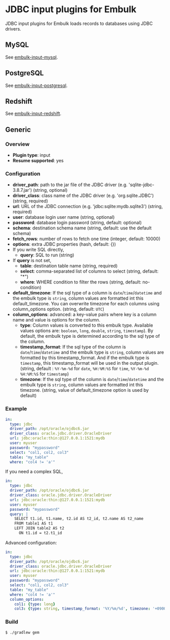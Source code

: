 # JDBC input plugins for Embulk

JDBC input plugins for Embulk loads records to databases using JDBC drivers.

## MySQL

See [embulk-input-mysql](embulk-input-mysql/).

## PostgreSQL

See [embulk-input-postgresql](embulk-input-postgresql/).

## Redshift

See [embulk-input-redshift](embulk-input-redshift/).

## Generic

### Overview

* **Plugin type**: input
* **Resume supported**: yes

### Configuration

- **driver_path**: path to the jar file of the JDBC driver (e.g. 'sqlite-jdbc-3.8.7.jar') (string, optional)
- **driver_class**: class name of the JDBC driver (e.g. 'org.sqlite.JDBC') (string, required)
- **url**: URL of the JDBC connection (e.g. 'jdbc:sqlite:mydb.sqlite3') (string, required)
- **user**: database login user name (string, optional)
- **password**: database login password (string, default: optional)
- **schema**: destination schema name (string, default: use the default schema)
- **fetch_rows**: number of rows to fetch one time (integer, default: 10000)
- **options**: extra JDBC properties (hash, default: {})
- If you write SQL directly,
  - **query**: SQL to run (string)
- If **query** is not set,
  - **table**: destination table name (string, required)
  - **select**: comma-separated list of columns to select (string, default: "*")
  - **where**: WHERE condition to filter the rows (string, default: no-condition)
- **default_timezone**: If the sql type of a column is `date`/`time`/`datetime` and the embulk type is `string`, column values are formatted int this default_timezone. You can overwrite timezone for each columns using column_options option. (string, default: `UTC`)
- **column_options**: advanced: a key-value pairs where key is a column name and value is options for the column.
  - **type**: Column values is converted to this embulk type.
  Available values options are: `boolean`, `long`, `double`, `string`, `timestamp`).
  By default, the embulk type is determined according to the sql type of the column.
  - **timestamp_format**: If the sql type of the column is `date`/`time`/`datetime` and the embulk type is `string`, column values are formatted by this timestamp_format. And if the embulk type is `timestamp`, this timestamp_format will be used in the output plugin. (string, default : `%Y-%m-%d` for `date`, `%H:%M:%S` for `time`, `%Y-%m-%d %H:%M:%S` for `timestamp`)
  - **timezone**: If the sql type of the column is `date`/`time`/`datetime` and the embulk type is `string`, column values are formatted int this timezone.
(string, value of default_timezone option is used by default)



### Example

```yaml
in:
  type: jdbc
  driver_path: /opt/oracle/ojdbc6.jar
  driver_class: oracle.jdbc.driver.OracleDriver
  url: jdbc:oracle:thin:@127.0.0.1:1521:mydb
  user: myuser
  password: "mypassword"
  select: "col1, col2, col3"
  table: "my_table"
  where: "col4 != 'a'"
```

If you need a complex SQL,

```yaml
in:
  type: jdbc
  driver_path: /opt/oracle/ojdbc6.jar
  driver_class: oracle.jdbc.driver.OracleDriver
  url: jdbc:oracle:thin:@127.0.0.1:1521:mydb
  user: myuser
  password: "mypassword"
  query: |
    SELECT t1.id, t1.name, t2.id AS t2_id, t2.name AS t2_name
    FROM table1 AS t1
    LEFT JOIN table2 AS t2
      ON t1.id = t2.t1_id
```

Advanced configuration:

```yaml
in:
  type: jdbc
  driver_path: /opt/oracle/ojdbc6.jar
  driver_class: oracle.jdbc.driver.OracleDriver
  url: jdbc:oracle:thin:@127.0.0.1:1521:mydb
  user: myuser
  password: "mypassword"
  select: "col1, col2, col3"
  table: "my_table"
  where: "col4 != 'a'"
  column_options:
    col1: {type: long}
    col3: {type: string, timestamp_format: '%Y/%m/%d', timezone: '+0900'}

```

### Build

```
$ ./gradlew gem
```
